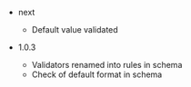 - next
	
	- Default value validated

- 1.0.3

	- Validators renamed into rules in schema
	- Check of default format in schema